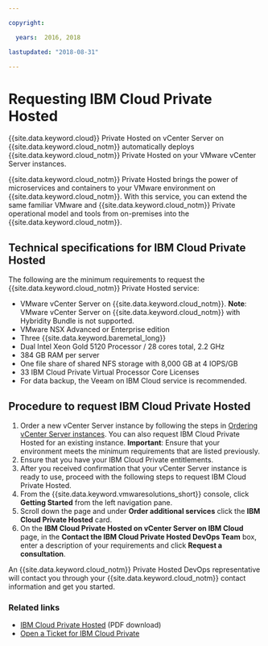 ```yaml
---

copyright:

  years:  2016, 2018

lastupdated: "2018-08-31"

---
```


# Requesting IBM Cloud Private Hosted

{{site.data.keyword.cloud}} Private Hosted on vCenter Server on {{site.data.keyword.cloud_notm}} automatically deploys {{site.data.keyword.cloud_notm}} Private Hosted on your VMware vCenter Server instances.

{{site.data.keyword.cloud_notm}} Private Hosted brings the power of microservices and containers to your VMware environment on {{site.data.keyword.cloud_notm}}. With this service, you can extend the same familiar VMware and {{site.data.keyword.cloud_notm}} Private operational model and tools from on-premises into the {{site.data.keyword.cloud_notm}}.

## Technical specifications for IBM Cloud Private Hosted

The following are the minimum requirements to request the {{site.data.keyword.cloud_notm}} Private Hosted service:

* VMware vCenter Server on {{site.data.keyword.cloud_notm}}.
  **Note**: VMware vCenter Server on {{site.data.keyword.cloud_notm}} with Hybridity Bundle is not supported.
* VMware NSX Advanced or Enterprise edition
* Three {{site.data.keyword.baremetal_long}}
* Dual Intel Xeon Gold 5120 Processor / 28 cores total, 2.2 GHz
* 384 GB RAM per server
* One file share of shared NFS storage with 8,000 GB at 4 IOPS/GB
* 33 IBM Cloud Private Virtual Processor Core Licenses
* For data backup, the Veeam on IBM Cloud service is recommended.

## Procedure to request IBM Cloud Private Hosted

1. Order a new vCenter Server instance by following the steps in [Ordering vCenter Server instances](../vcenter/vc_orderinginstance.html). You can also request IBM Cloud Private Hosted for an existing instance.
  **Important**: Ensure that your environment meets the minimum requirements that are listed previously.
2. Ensure that you have your IBM Cloud Private entitlements.
3. After you received confirmation that your vCenter Server instance is ready to use, proceed with the following steps to request IBM Cloud Private Hosted.
4. From the {{site.data.keyword.vmwaresolutions_short}} console, click **Getting Started** from the left navigation pane.
5. Scroll down the page and under **Order additional services** click the **IBM Cloud Private Hosted** card.
6. On the **IBM Cloud Private Hosted on vCenter Server on IBM Cloud** page, in the **Contact the IBM Cloud Private Hosted DevOps Team** box, enter a description of your requirements and click **Request a consultation**.

An {{site.data.keyword.cloud_notm}} Private Hosted DevOps representative will contact you through your {{site.data.keyword.cloud_notm}} contact information and get you started.

### Related links

* [IBM Cloud Private Hosted](https://www.ibm.com/developerworks/community/files/form/anonymous/api/library/eafb752c-55f3-4b07-9b20-b61c8ea980b9/document/af203658-30c0-40ba-81b5-46c393fb723f/media/IBM_Cloud_Private_Hosted-IBM_Cloud.pdf) (PDF download)
* [Open a Ticket for IBM Cloud Private](https://www.ibm.com/mysupport/s/?language=en_US)
